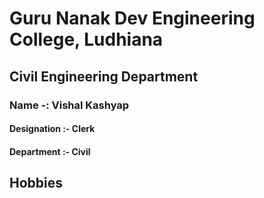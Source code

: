 # Guru Nanak Dev Engineering College, Ludhiana

## Civil Engineering Department

###  Name -:  Vishal Kashyap
#### Designation :-  Clerk
#### Department :-  Civil
## Hobbies 
   
   
   
   
   
   
   
   
   
   
   

